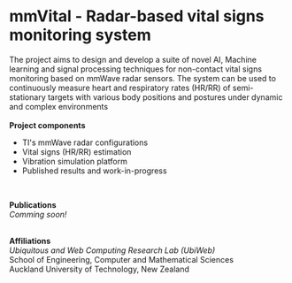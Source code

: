 # mmVital - Radar-based vital signs monitoring system
The project aims to design and develop a suite of novel AI, Machine learning and signal processing techniques for non-contact vital signs monitoring based on mmWave radar sensors. The system can be used to continuously measure heart and respiratory rates (HR/RR) of semi-stationary targets with various body positions and postures under dynamic and complex environments <br><br>
<b>Project components</b> <br>
<ul>
<li> TI's mmWave radar configurations </li>
<li> Vital signs (HR/RR) estimation </li>
<li> Vibration simulation platform </li>
<li> Published results and work-in-progress </li>
</ul>
<br>

<b>Publications</b><br>
<i>Comming soon!</i><br><br>

<b>Affiliations</b><br>
<i>Ubiquitous and Web Computing Research Lab (UbiWeb)</i><br>
School of Engineering, Computer and Mathematical Sciences<br>
Auckland University of Technology, New Zealand <br>
